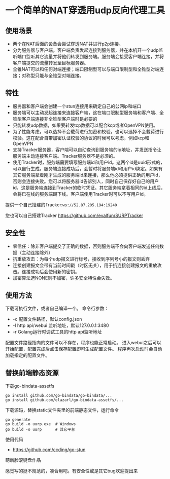 # 一个简单的NAT穿透用udp反向代理工具

## 使用场景
- 两个在NAT后面的设备会尝试穿透NAT并进行p2p连接。
- 分为服务器与客户端。客户端负责发起连接到服务器，并在本机开一个udp监听端口监听其它流量并将他们转发到服务端。服务端会接受客户端连接，并将客户端提交的流量转发至目标服务器。
- 全锥NAT可以和任何对端连接；端口限制型可以与端口限制型和全锥型对端连接；对称型只能与全锥型对端连接。

## 特性
- 服务器和客户端会创建一个stun连接用来确定自己的公网ip和端口
- 服务端可以主动发起连接来连接客户端，这在端口限制型服务端和客户端、全锥型客户端连接非全锥型客户端时是必要的
- 只能转发udp数据，如果要转发tcp数据可以配合kcp或者OpenVPN使用。
- 为了性能考虑，可以选择不会载荷进行加密和校验，也可以选择不会载荷进行校验。这在配合自带加密认证校验的协议的时候可以考虑，例如kcp和OpenVPN
- 支持Tracker服务器，客户端可以自动查询到服务端的ip地址，并发送指令让服务端主动连接客户端。Tracker服务器不是必须的。
- 使用Tracker时，服务端需要填写服务端id和用户id。这两个id是uuid形式的，可以自行生成。服务端连接成功后，会暂时将服务端id和用户id绑定。如果有其它服务端拿着刚才生成的服务端id来连接，那么他必须提供正确的用户id，否则会连接失败。您可以将服务器id告诉别人，同时自己保存好自己的用户id，这是服务端连接到Tracker的临时凭证。其它服务端拿着相同的id上线后，会将已在线的服务端踢下线。客户端使用Tracker时可以不写用户id。

提供一个自己搭建的Tracker:`ws://52.87.205.194:19240`

您也可以自己搭建Tracker https://github.com/evalfun/SURPTracker

## 安全性
- 零信任：除非客户端提交了正确的数据，否则服务端不会向客户端发送任何数据（主动连接除外）
- 抗重放攻击：为每个udp报文进行标号，接收到序列号小的报文则丢弃
- 连接创建报文会带有当前时间戳（时区无关），用于抗连接创建报文的重放攻击。连接成功后会使用新的密钥。
- 加密算法选NONE则不加密，许多安全特性会失效。


## 使用方法
下载可执行文件，或者自己编译一个。
命令行参数：
- -c 配置文件路径，默认config.json
- -l http api/webui 监听地址，默认127.0.0.1:3480
- -r Golang运行时调试工具的http api监听地址

配置文件路径指向的文件可以不存在，程序也能正常启动。
进入webui之后可以开始配置，配置完成后点击保存配置即可生成配置文件。
程序再次启动时会自动加载指定的配置文件。

## 替换前端静态资源
下载go-bindata-assetfs
```
go install github.com/go-bindata/go-bindata/...
go install github.com/elazarl/go-bindata-assetfs/...
```
下载源码，替换static文件夹里的前端静态文件，运行命令
```
go generate
go build -o uurp.exe  # Windows
go build -o uurp      # 其它平台
```

使用代码
- https://github.com/ccding/go-stun

萌新脸滚键盘作品

感觉写的挺不规范的，凑合用吧。有安全性或是其它bug欢迎提出来
